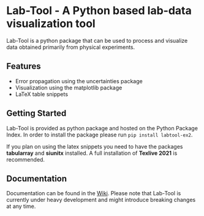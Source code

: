 # Lab-Tool - A Python based lab-data visualization tool

Lab-Tool is a python package that can be used to process and visualize data
obtained primarily from physical experiments.

## Features

* Error propagation using the uncertainties package
* Visualization using the matplotlib package
* LaTeX table snippets

## Getting Started

Lab-Tool is provided as python package and hosted on the Python Package Index.
In order to install the package please run ```pip install labtool-ex2```.

If you plan on using the latex snippets you need to have the packages
**tabularray** and **siunitx** installed. A full installation of
**Texlive 2021** is recommended.

## Documentation

Documentation can be found in the
[Wiki](https://github.com/Bierbunker/Lab-Tool/wiki). Please note that Lab-Tool
is currently under heavy development and might introduce breaking changes at any
time.
